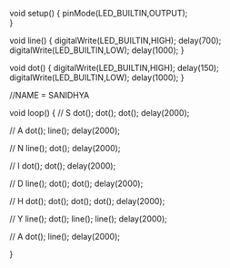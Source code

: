 void setup() 
{
  pinMode(LED_BUILTIN,OUTPUT);                
}

void line()
{
  digitalWrite(LED_BUILTIN,HIGH);
  delay(700);
  digitalWrite(LED_BUILTIN,LOW);
  delay(1000);
}

void dot()
{
  digitalWrite(LED_BUILTIN,HIGH);
  delay(150);
  digitalWrite(LED_BUILTIN,LOW);
  delay(1000);
}

//NAME = SANIDHYA
 
void loop() 
{ 
 // S
  dot();
  dot();
  dot();
  delay(2000);

 // A
  dot();
  line();
  delay(2000);

 // N
  line();
  dot();
  delay(2000);
  
 // I
  dot();
  dot();
  delay(2000);
  
 // D
  line();
  dot();
  dot();
  delay(2000);
  
 // H
  dot();
  dot();
  dot();
  dot();
  delay(2000);
  
 // Y
  line();
  dot();
  line();
  line();
  delay(2000);                            

  // A
  dot();
  line();
  delay(2000);
  
}
